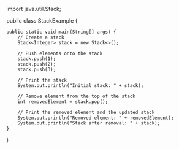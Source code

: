 import java.util.Stack;

public class StackExample {

    public static void main(String[] args) {
        // Create a stack
        Stack<Integer> stack = new Stack<>();

        // Push elements onto the stack
        stack.push(1);
        stack.push(2);
        stack.push(3);

        // Print the stack
        System.out.println("Initial stack: " + stack);

        // Remove element from the top of the stack
        int removedElement = stack.pop();

        // Print the removed element and the updated stack
        System.out.println("Removed element: " + removedElement);
        System.out.println("Stack after removal: " + stack);
    }
}
